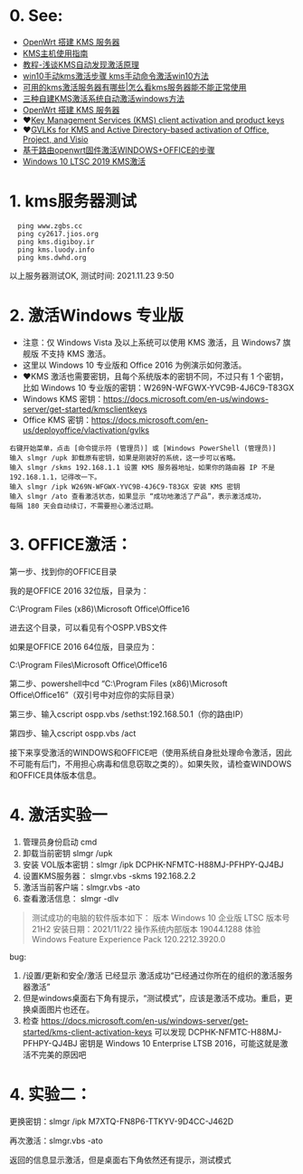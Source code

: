 # 0. See:
- [OpenWrt 搭建 KMS 服务器](https://www.openwrt.pro/post-447.html)
- [KMS主机使用指南](https://blog.51cto.com/timethin/308260)
- [教程-浅谈KMS自动发现激活原理](https://www.52asus.com/thread-14202-1-1.html)
- [win10手动kms激活步骤 kms手动命令激活win10方法](http://www.xitongcheng.com/jiaocheng/win10_article_45712.html)
- [可用的kms激活服务器有哪些|怎么看kms服务器能不能正常使用](http://www.xitongcheng.com/jiaocheng/dnrj_article_44606.html)
- [三种自建KMS激活系统自动激活windows方法](https://www.bilibili.com/read/cv12741231)
- [OpenWrt 搭建 KMS 服务器](https://www.mivm.cn/openwrt-kms)
- ❤️[Key Management Services (KMS) client activation and product keys](https://docs.microsoft.com/en-us/windows-server/get-started/kms-client-activation-keys)
- ❤️[GVLKs for KMS and Active Directory-based activation of Office, Project, and Visio](https://docs.microsoft.com/en-us/deployoffice/vlactivation/gvlks
)
- [基于路由openwrt固件激活WINDOWS+OFFICE的步骤](https://www.vjsun.com/629.html)
- [Windows 10 LTSC 2019 KMS激活](http://demon.tw/operating-system/windows-10-ltsc-2019-kms.html)


# 1. kms服务器测试
```
  ping www.zgbs.cc   
  ping cy2617.jios.org
  ping kms.digiboy.ir
  ping kms.luody.info 
  ping kms.dwhd.org
```
  以上服务器测试OK, 测试时间: 2021.11.23 9:50
  
 # 2. 激活Windows 专业版

- 注意：仅 Windows Vista 及以上系统可以使用 KMS 激活，且 Windows7 旗舰版 不支持 KMS 激活。
- 这里以 Windows 10 专业版和 Office 2016 为例演示如何激活。
- ❤️KMS 激活也需要密钥，且每个系统版本的密钥不同，不过只有 1 个密钥，比如 Windows 10 专业版的密钥：W269N-WFGWX-YVC9B-4J6C9-T83GX
- Windows KMS 密钥：https://docs.microsoft.com/en-us/windows-server/get-started/kmsclientkeys
- Office KMS 密钥：https://docs.microsoft.com/en-us/deployoffice/vlactivation/gvlks

``` 
右键开始菜单，点击 [命令提示符 (管理员)] 或 [Windows PowerShell (管理员)]
输入 slmgr /upk 卸载原有密钥，如果是刚装好的系统，这一步可以省略。
输入 slmgr /skms 192.168.1.1 设置 KMS 服务器地址，如果你的路由器 IP 不是 192.168.1.1，记得改一下。
输入 slmgr /ipk W269N-WFGWX-YVC9B-4J6C9-T83GX 安装 KMS 密钥
输入 slmgr /ato 查看激活状态，如果显示 “成功地激活了产品”，表示激活成功，
每隔 180 天会自动续订，不需要担心激活过期。
```

# 3. OFFICE激活：

第一步、找到你的OFFICE目录

我的是OFFICE 2016 32位版，目录为：

C:\Program Files (x86)\Microsoft Office\Office16

进去这个目录，可以看见有个OSPP.VBS文件

如果是OFFICE 2016 64位版，目录应为：

C:\Program Files\Microsoft Office\Office16

第二步、powershell中cd “C:\Program Files (x86)\Microsoft Office\Office16”（双引号中对应你的实际目录）

第三步、输入cscript ospp.vbs /sethst:192.168.50.1（你的路由IP）

第四步、输入cscript ospp.vbs /act

接下来享受激活的WINDOWS和OFFICE吧（使用系统自身批处理命令激活，因此不可能有后门，不用担心病毒和信息窃取之类的）。如果失败，请检查WINDOWS和OFFICE具体版本信息。

# 4. 激活实验一
1. 管理员身份启动 cmd
2. 卸载当前密钥 slmgr /upk
3. 安装 VOL版本密钥：slmgr /ipk DCPHK-NFMTC-H88MJ-PFHPY-QJ4BJ
4. 设置KMS服务器： slmgr.vbs -skms 192.168.2.2
5. 激活当前客户端：slmgr.vbs -ato
6. 查看激活信息：  slmgr -dlv

> 测试成功的电脑的软件版本如下：
> 版本	Windows 10 企业版 LTSC
> 版本号	21H2
> 安装日期：2021/11/22
> 操作系统内部版本	19044.1288
> 体验	Windows Feature Experience Pack 120.2212.3920.0

bug:
1. /设置/更新和安全/激活 已经显示 激活成功“已经通过你所在的组织的激活服务器激活”
2. 但是windows桌面右下角有提示，“测试模式”，应该是激活不成功。重启，更换桌面图片也还在。
3. 检查 https://docs.microsoft.com/en-us/windows-server/get-started/kms-client-activation-keys
可以发现 DCPHK-NFMTC-H88MJ-PFHPY-QJ4BJ 密钥是 Windows 10 Enterprise LTSB 2016，可能这就是激活不完美的原因吧

# 4.  实验二：
 更换密钥：slmgr /ipk M7XTQ-FN8P6-TTKYV-9D4CC-J462D
 
 再次激活：slmgr.vbs -ato
 
 返回的信息显示激活，但是桌面右下角依然还有提示，测试模式
 


